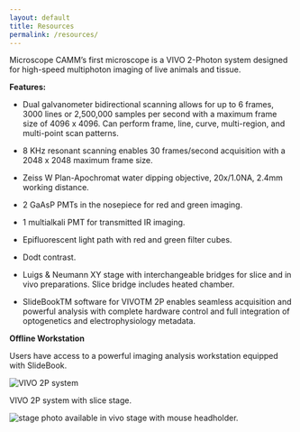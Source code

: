 ```yaml
---
layout: default
title: Resources
permalink: /resources/
---
```


Microscope
CAMM’s first microscope is a VIVO 2-Photon system designed for high-speed multiphoton imaging of live animals and tissue. 

**Features:**
 
 * Dual galvanometer bidirectional scanning allows for up to 6 frames, 3000 lines or 2,500,000 samples per second with a maximum frame size of 4096 x 4096. Can perform frame, line, curve, multi-region, and multi-point scan patterns.

 * 8 KHz resonant scanning enables 30 frames/second acquisition with a 2048 x 2048 maximum frame size. 

 * Zeiss W Plan-Apochromat water dipping objective, 20x/1.0NA, 2.4mm working distance.

 * 2 GaAsP PMTs in the nosepiece for red and green imaging. 

 * 1 multialkali PMT for transmitted IR imaging. 

 * Epifluorescent light path with red and green filter cubes.

 * Dodt contrast.

 * Luigs & Neumann XY stage with interchangeable bridges for slice and in vivo preparations. Slice bridge includes heated chamber.

 * SlideBookTM software for VIVOTM 2P enables seamless acquisition and powerful analysis with complete hardware control and full integration of optogenetics and electrophysiology metadata.


**Offline Workstation**

Users have access to a powerful imaging analysis workstation equipped with SlideBook.


![VIVO 2P system](../img/CAMM_4.png)
 
 VIVO 2P system with slice stage.

![stage photo](../img/stage.png)
available in vivo stage with mouse headholder.
